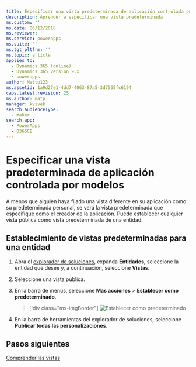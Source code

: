 ```yaml
---
title: Especificar una vista predeterminada de aplicación controlada por modelos en PowerApps | MicrosoftDocs
description: Aprender a especificar una vista predeterminada
ms.custom: ''
ms.date: 06/12/2018
ms.reviewer: ''
ms.service: powerapps
ms.suite: ''
ms.tgt_pltfrm: ''
ms.topic: article
applies_to:
  - Dynamics 365 (online)
  - Dynamics 365 Version 9.x
  - powerapps
author: Mattp123
ms.assetid: 1a9d27e1-4dd7-4063-87a5-3d7565fc6194
caps.latest.revision: 25
ms.author: matp
manager: kvivek
search.audienceType:
  - maker
search.app:
  - PowerApps
  - D365CE
---
```

# <a name="specify-a-model-driven-app-default-view"></a>Especificar una vista predeterminada de aplicación controlada por modelos

<a name="BKMK_SetDefaultView"></a>   

A menos que alguien haya fijado una vista diferente en su aplicación como su predeterminada personal, se verá la vista predeterminada que especifique como el creador de la aplicación. Puede establecer cualquier vista pública como vista predeterminada de una entidad.  
  
## <a name="set-the-default-view-for-an-entity"></a>Establecimiento de vistas predeterminadas para una entidad  
  
1.  Abra el [explorador de soluciones](advanced-navigation.md#solution-explorer), expanda **Entidades**, seleccione la entidad que desee y, a continuación, seleccione **Vistas**.    
  
2.  Seleccione una vista pública.  
  
3.  En la barra de menús, seleccione **Más acciones** > **Establecer como predeterminado**.  

    > [!div class="mx-imgBorder"] 
    > ![Establecer como predeterminado](media/set-as-default-menu.png)
  
4.  En la barra de herramientas del explorador de soluciones, seleccione **Publicar todas las personalizaciones**.  

## <a name="next-steps"></a>Pasos siguientes
[Comprender las vistas](create-edit-views.md)
